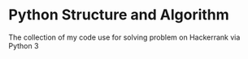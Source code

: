 # Python Structure and Algorithm

The collection of my code use for solving problem on Hackerrank via Python 3
